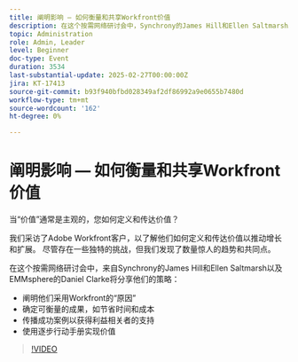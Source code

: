```yaml
---
title: 阐明影响 — 如何衡量和共享Workfront价值
description: 在这个按需网络研讨会中，Synchrony的James Hill和Ellen Saltmarsh以及EMMsphere的Daniel Clarke将分享他们的策略，阐明他们采用Workfront的“原因”，定义可衡量的结果，如时间和成本节约，传播成功故事以使利益相关者接受，以及使用逐步行动手册实现价值。
topic: Administration
role: Admin, Leader
level: Beginner
doc-type: Event
duration: 3534
last-substantial-update: 2025-02-27T00:00:00Z
jira: KT-17413
source-git-commit: b93f940bfbd028349af2df86992a9e0655b7480d
workflow-type: tm+mt
source-wordcount: '162'
ht-degree: 0%

---
```


# 阐明影响 — 如何衡量和共享Workfront价值

当“价值”通常是主观的，您如何定义和传达价值？

我们采访了Adobe Workfront客户，以了解他们如何定义和传达价值以推动增长和扩展。 尽管存在一些独特的挑战，但我们发现了数量惊人的趋势和共同点。

在这个按需网络研讨会中，来自Synchrony的James Hill和Ellen Saltmarsh以及EMMsphere的Daniel Clarke将分享他们的策略：

* 阐明他们采用Workfront的“原因”
* 确定可衡量的成果，如节省时间和成本
* 传播成功案例以获得利益相关者的支持
* 使用逐步行动手册实现价值

>[!VIDEO](https://video.tv.adobe.com/v/3447501/?learn=on)

